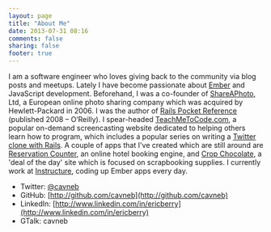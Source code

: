 ```yaml
---
layout: page
title: "About Me"
date: 2013-07-31 08:16
comments: false
sharing: false
footer: true
---
```


I am a software engineer who loves giving back to the community via blog posts and meetups. Lately I have become passionate about [Ember](http://www.emberjs.com) and JavaScript development. Beforehand, I was a co-founder of [ShareAPhoto](http://h71028.www7.hp.com/enterprise/cache/504712-0-0-225-121.html), Ltd, a European online photo sharing company which was acquired by Hewlett-Packard in 2006. I was the author of [Rails Pocket Reference](http://www.amazon.com/Rails-Pocket-Reference-OReilly/dp/0596520700) (published 2008 – O’Reilly). I spear-headed [TeachMeToCode.com](http://teachmetocode.com/screencasts/page/9/), a popular on-demand screencasting website dedicated to helping others learn how to program, which includes a popular series on writing a [Twitter clone with Rails](http://teachmetocode.com/screencasts/creating-a-twitter-clone-in-rails-part-1/). A couple of apps that I've created which are still around are [Reservation Counter](http://www.reservationcounter.com/), an online hotel booking engine, and [Crop Chocolate](http://www.cropchocolate.com), a 'deal of the day' site which is focused on scrapbooking supplies. I currently work at [Instructure](http://www.instructure.com), coding up Ember apps every day.

* Twitter: [@cavneb](https://twitter.com/cavneb)
* GitHub: [http://github.com/cavneb](http://github.com/cavneb)
* LinkedIn: [http://www.linkedin.com/in/ericberry](http://www.linkedin.com/in/ericberry)
* GTalk: cavneb